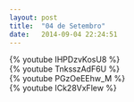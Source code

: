 ```yaml
---
layout: post
title:  "04 de Setembro"
date:   2014-09-04 22:24:51
---
```


<div class="dilma bt-video-container">{% youtube IHPDzvKosU8 %}</div>
<div class="marina bt-video-container">{% youtube TnksszAdF6U %}</div>
<div class="aecio bt-video-container">{% youtube PGzOeEEhw_M %}</div>
<div class="luciana bt-video-container">{% youtube ICk28VxFlew %}</div>
